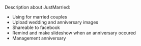 Description about JustMarried:
- Using for married couples
- Upload wedding and anniversary images
- Shareable to facebook
- Remind and make slideshow when an anniversary occured
- Management anniversary
